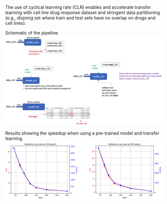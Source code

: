The use of cyclical learning rate (CLR) enables and accelerate transfer learning with cell line drug response dataset
and stringent data partitioning (e.g., disjoing set where train and test sets have no overlap on drugs and cell lines).

Schematic of the pipeline.<br>
<img src="README/schematic.png" alt="drawing" width="650"/>

Results showing the speedup when using a pre-trained model and transfer learning.<br>
<img src="README/ceps-vs-weps-plots.png" alt="drawing" width="650"/>
